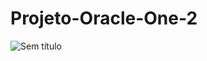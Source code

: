 # Projeto-Oracle-One-2
![Sem título](https://user-images.githubusercontent.com/98142290/162057765-5c228da7-63c1-4001-9385-9ab364fb3a8a.png)
